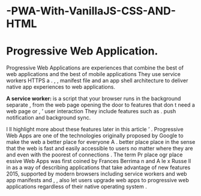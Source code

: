 # -PWA-With-VanillaJS-CSS-AND-HTML

<h1>Progressive Web Application. </h1>
<p>Progressive Web Applications are experiences that combine the best of web
applications and the best of mobile applications They use service workers HTTPS a . , ,
manifest file and an app shell architecture to deliver native app experiences to web
applications.</p>
<p> <b>  A service worker: </b> is a script that your browser runs in the background separate ,
from the web page opening the door to features that don t need a web page or , ’
user interaction They include features such as . push notification and background
sync. </p>
I ll highlight more about these features later in this article ’ .
Progressive Web Apps are one of the technologies originally proposed by Google to
make the web a better place for everyone A . better place place in the sense that the web is
fast and easily accessible to users no matter where they are and even with the poorest
of connections .
The term Pr place ogr place essive Web Apps was first coined by Frances Berrima n and A le x Russe ll
in as a way of describing applications that take advantage of new features 2015,
supported by modern browsers including service workers and web app manifests and , ,
also let users upgrade web apps to progressive web applications regardless of their
native operating system .
